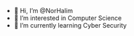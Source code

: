 - 👋 Hi, I’m @NorHalim
- 👀 I’m interested in Computer Science
- 🌱 I’m currently learning Cyber Security

<!---
NorHalim/NorHalim is a ✨ special ✨ repository because its `README.md` (this file) appears on your GitHub profile.
You can click the Preview link to take a look at your changes.
--->

